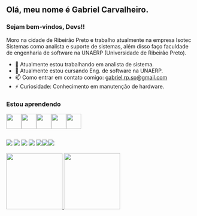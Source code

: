 ## Olá, meu nome é Gabriel Carvalheiro.
### Sejam bem-vindos, Devs!!

Moro na cidade de Ribeirão Preto e trabalho atualmente na empresa Isotec Sistemas como analista e suporte de sistemas, além disso faço faculdade de engenharia de software na UNAERP (Universidade de Ribeirão Preto).

- 🔭 Atualmente estou trabalhando em analista de sistema.
- 🌱 Atualmente estou cursando Eng. de software na UNAERP.
- 📫 Como entrar em contato comigo: gabriel.rp.sp@gmail.com
- ⚡ Curiosidade: Conhecimento em manutenção de hardware.

### Estou aprendendo
  
<img src="https://cdn.jsdelivr.net/gh/devicons/devicon/icons/html5/html5-original-wordmark.svg" width="40" height="40"/><img src="https://cdn.jsdelivr.net/gh/devicons/devicon/icons/css3/css3-original-wordmark.svg" width="40" height="40"/><img src="https://cdn.jsdelivr.net/gh/devicons/devicon/icons/javascript/javascript-original.svg" width="40" height="40"/><img src="https://cdn.jsdelivr.net/gh/devicons/devicon/icons/c/c-original.svg" width="40" height="40"/><img src="https://cdn.jsdelivr.net/gh/devicons/devicon/icons/cplusplus/cplusplus-original.svg" width="40" height="40"/>
##

<div>  
<a href="https://www.youtube.com/channel/UCcdigssg3VGjrkk0esEG6yA" target="_blank"><img src="https://img.shields.io/badge/YouTube-FF0000?style=for-the-badge&logo=youtube&logoColor=white" target="_blank"></a>
<a href="https://www.instagram.com/ll_gabrielcr_ll/" target="_blank"><img src="https://img.shields.io/badge/-Instagram-%23E4405F?style=for-the-badge&logo=instagram&logoColor=white" target="_blank"></a>
<a href="https://www.twitch.tv/ll_cr_ll" target="_blank"><img src="https://img.shields.io/badge/Twitch-9146FF?style=for-the-badge&logo=twitch&logoColor=white" target="_blank"></a>
<a href = "mailto:gabriel.rp.sp@gmail.com"><img src="https://img.shields.io/badge/Gmail-D14836?style=for-the-badge&logo=gmail&logoColor=white" target="_blank"></a>
<a href="https://www.linkedin.com/in/gabriel-carvalheiro-437a41239/" target="_blank"><img src="https://img.shields.io/badge/-LinkedIn-%230077B5?style=for-the-badge&logo=linkedin&logoColor=white" target="_blank"></a><a href="https://steamcommunity.com/profiles/76561198321104486/" target="_blank"><img src="https://img.shields.io/badge/Steam-000000?style=for-the-badge&logo=steam&logoColor=white" target="_blank"></a><a href="https://discord.gg/KTQateW" target="_blank"><img src="https://img.shields.io/badge/Discord-7289DA?style=for-the-badge&logo=discord&logoColor=white" target="_blank"></a>   
</div>
<br>
<div display: flex;>
  <a href="https://github.com/GabrielCarvalheiro">
  <img height="150em" src="https://github-readme-stats.vercel.app/api?username=GabrielCarvalheiro&show_icons=true&theme=dracula&include_all_commits=true&count_private=true"/>
  <img height="150em" src="https://github-readme-stats.vercel.app/api/top-langs/?username=GabrielCarvalheiro&layout=compact&langs_count=7&theme=dracula"/>
</div>

